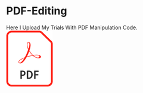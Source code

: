 # PDF-Editing
Here I Upload My Trials With PDF Manipulation Code.
  <br><img src="PDF Editing/PDF Logo.png" width="125" height="150">

